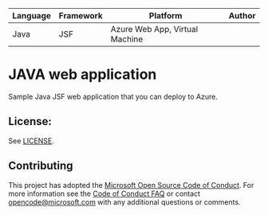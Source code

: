| Language | Framework | Platform | Author |
| -------- | -------- |--------|--------|
| Java | JSF | Azure Web App, Virtual Machine| |


# JAVA web application

Sample Java JSF web application that you can deploy to Azure.


## License:

See [LICENSE](LICENSE).

## Contributing

This project has adopted the [Microsoft Open Source Code of Conduct](https://opensource.microsoft.com/codeofconduct/). For more information see the [Code of Conduct FAQ](https://opensource.microsoft.com/codeofconduct/faq/) or contact [opencode@microsoft.com](mailto:opencode@microsoft.com) with any additional questions or comments.

